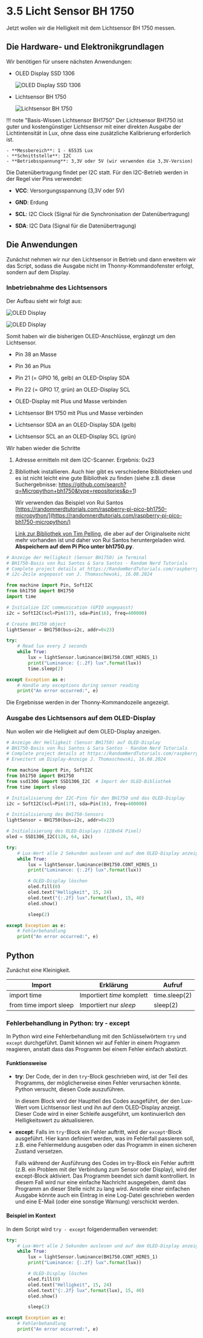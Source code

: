 # 3.5 Licht Sensor BH 1750

Jetzt wollen wir die Helligkeit mit dem Lichtsensor BH 1750 messen.

## Die Hardware- und Elektronikgrundlagen

Wir benötigen für unsere nächsten Anwendungen:

- OLED Display SSD 1306

    ![OLED Display SSD 1306](../media/3-4-OLED-DisplaySSD1306.PNG)

- Lichtsensor BH 1750

    ![Lichtsensor BH 1750](../media/3-5-LichtsensorBH1750.PNG)


!!! note "Basis-Wissen Lichtsensor BH1750"
    Der Lichtsensor BH1750 ist guter und kostengünstiger Lichtsensor mit einer direkten Ausgabe der Lichtintensität in Lux, ohne dass eine zusätzliche Kalibrierung erforderlich ist.

    - **Messbereich**: 1 - 65535 Lux
    - **Schnittstelle**: I2C 
    - **Betriebsspannung**: 3,3V oder 5V (wir verwenden die 3,3V-Version)

Die Datenübertragung findet per I2C statt. Für den I2C-Betrieb werden in der Regel vier Pins verwendet:

- **VCC**: Versorgungsspannung (3,3V oder 5V)

- **GND**: Erdung

- **SCL**: I2C Clock (Signal für die Synchronisation der Datenübertragung)

- **SDA**: I2C Data (Signal für die Datenübertragung)

## Die Anwendungen

Zunächst nehmen wir nur den Lichtsensor in Betrieb und dann erweitern wir das Script, sodass die Ausgabe nicht im Thonny-Kommandofenster erfolgt, sondern auf dem Display.

### Inbetriebnahme des Lichtsensors

Der Aufbau sieht wir folgt aus:

![OLED Display](../media/3-5ab-BH1750-OLED.PNG) 

![OLED Display](../media/3-5ab-BH1750-OLED-Foto.PNG)

Somit haben wir die bisherigen OLED-Anschlüsse, ergänzgt um den Lichtsensor.

- Pin 38 an Masse

- Pin 36 an Plus

- Pin 21 (= GPIO 16, gelb) an OLED-Display SDA

- Pin 22 (= GPIO 17, grün) an OLED-Display SCL

- OLED-Display mit Plus und Masse verbinden

- Lichtsensor BH 1750 mit Plus und Masse verbinden

- Lichtsensor SDA an an OLED-Display SDA (gelb)

- Lichtsensor SCL an an OLED-Display SCL (grün)

Wir haben wieder die Schritte

 1. Adresse ermitteln mit dem I2C-Scanner. Ergebnis: 0x23

 2. Bibliothek installieren. Auch hier gibt es verschiedene Bibliotheken und es ist nicht leicht eine gute Bibliothek zu finden (siehe z.B. diese Suchergebnisse: https://github.com/search?q=Micropython+bh1750&type=repositories&p=1) 
 
    Wir verwenden das Beispiel von Rui Santos [https://randomnerdtutorials.com/raspberry-pi-pico-bh1750-micropython/](https://randomnerdtutorials.com/raspberry-pi-pico-bh1750-micropython/)

    [Link zur Bibliothek von Tim Pelling](https://github.com/RuiSantosdotme/Random-Nerd-Tutorials/blob/master/Projects/Raspberry-Pi-Pico/MicroPython/bh1750.py), die aber auf der Originalseite nicht mehr vorhanden ist und daher von Rui Santos heruntergeladen wird. **Abspeichern auf dem Pi Pico unter bh1750.py**.


```python linenums="1"
# Anzeige der Helligkeit (Sensor BH1750) im Terminal
# BH1750-Basis von Rui Santos & Sara Santos - Random Nerd Tutorials
# Complete project details at https://RandomNerdTutorials.com/raspberry-pi-pico-bh1750-micropython/
# i2c-Zeile angepasst von J. Thomaschewski, 16.08.2024

from machine import Pin, SoftI2C
from bh1750 import BH1750
import time

# Initialize I2C communication (GPIO angepasst)
i2c = SoftI2C(scl=Pin(17), sda=Pin(16), freq=400000)

# Create BH1750 object
lightSensor = BH1750(bus=i2c, addr=0x23)

try:
    # Read lux every 2 seconds
    while True:
        lux = lightSensor.luminance(BH1750.CONT_HIRES_1)
        print("Luminance: {:.2f} lux".format(lux))
        time.sleep(2)

except Exception as e:
    # Handle any exceptions during sensor reading
    print("An error occurred:", e)
```
Die Ergebnisse werden in der Thonny-Kommandozeile angezeigt.

### Ausgabe des Lichtsensors auf dem OLED-Display

Nun wollen wir die Helligkeit auf dem OLED-Display anzeigen.

```python linenums="1"
# Anzeige der Helligkeit (Sensor BH1750) auf OLED-Display
# BH1750-Basis von Rui Santos & Sara Santos - Random Nerd Tutorials
# Complete project details at https://RandomNerdTutorials.com/raspberry-pi-pico-bh1750-micropython/
# Erweitert um Display-Anzeige J. Thomaschewski, 16.08.2024

from machine import Pin, SoftI2C
from bh1750 import BH1750
from ssd1306 import SSD1306_I2C  # Import der OLED-Bibliothek
from time import sleep

# Initialisierung der I2C-Pins für den BH1750 und das OLED-Display
i2c = SoftI2C(scl=Pin(17), sda=Pin(16), freq=400000)

# Initialisierung des BH1750-Sensors
lightSensor = BH1750(bus=i2c, addr=0x23)

# Initialisierung des OLED-Displays (128x64 Pixel)
oled = SSD1306_I2C(128, 64, i2c)

try:
    # Lux-Wert alle 2 Sekunden auslesen und auf dem OLED-Display anzeigen
    while True:
        lux = lightSensor.luminance(BH1750.CONT_HIRES_1)
        print("Luminance: {:.2f} lux".format(lux))

        # OLED-Display löschen
        oled.fill(0)
        oled.text("Helligkeit", 15, 24)
        oled.text("{:.2f} lux".format(lux), 15, 40)
        oled.show()

        sleep(2)

except Exception as e:
    # Fehlerbehandlung
    print("An error occurred:", e)
```

## Python

Zunächst eine Kleinigkeit. 

| Import                  | Erklärung                      |Aufruf               |
|-------------------------|--------------------------------|---------------------|
| import time             | Importiert *time* komplett     | time.sleep(2)       |            
| from time import sleep  | Importiert nur *sleep*         | sleep(2)            | 



### Fehlerbehandlung in Python: try - except

In Python wird eine Fehlerbehandlung mit den Schlüsselwörtern `try` und `except` durchgeführt. Damit können wir auf Fehler in einem Programm  reagieren, anstatt dass das Programm bei einem Fehler einfach abstürzt.

#### Funktionsweise

- **try**: Der Code, der in den `try`-Block geschrieben wird, ist der Teil des Programms, der möglicherweise einen Fehler verursachen könnte. Python versucht, diesen Code auszuführen. 

    In diesem Block wird der Hauptteil des Codes ausgeführt, der den Lux-Wert vom Lichtsensor liest und ihn auf dem OLED-Display anzeigt. Dieser Code wird in einer Schleife ausgeführt, um kontinuierlich den Helligkeitswert zu aktualisieren.

- **except**: Falls im `try`-Block ein Fehler auftritt, wird der `except`-Block ausgeführt. Hier kann definiert werden, was im Fehlerfall passieren soll, z.B. eine Fehlermeldung ausgeben oder das Programm in einen sicheren Zustand versetzen.

    Falls während der Ausführung des Codes im try-Block ein Fehler auftritt (z.B. ein Problem mit der Verbindung zum Sensor oder Display), wird der except-Block aktiviert. Das Programm beendet sich damit kontrolliert. In diesem Fall wird nur eine einfache Nachricht ausgegeben, damit das Programm an dieser Stelle nicht zu lang wird. Anstelle einer einfachen Ausgabe könnte auch ein Eintrag in eine Log-Datei geschrieben werden und eine E-Mail (oder eine sonstige Warnung) verschickt werden.

#### Beispiel im Kontext

In dem Script wird `try - except` folgendermaßen verwendet:

```python linenums="1"
try:
    # Lux-Wert alle 2 Sekunden auslesen und auf dem OLED-Display anzeigen
    while True:
        lux = lightSensor.luminance(BH1750.CONT_HIRES_1)
        print("Luminance: {:.2f} lux".format(lux))

        # OLED-Display löschen
        oled.fill(0)
        oled.text("Helligkeit", 15, 24)
        oled.text("{:.2f} lux".format(lux), 15, 40)
        oled.show()

        sleep(2)

except Exception as e:
    # Fehlerbehandlung
    print("An error occurred:", e)
```

